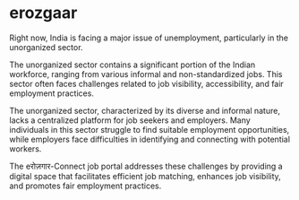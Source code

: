# erozgaar
Right now, India is facing a major issue of unemployment, particularly in the unorganized sector.

The unorganized sector contains a significant portion of the Indian workforce, ranging from various informal and non-standardized jobs.
This sector often faces challenges related to job visibility, accessibility, and fair employment practices.

The unorganized sector, characterized by its diverse and informal nature, lacks a centralized platform for job seekers and employers.
Many individuals in this sector struggle to find suitable employment opportunities, while employers face difficulties in identifying and connecting with potential workers.	

The eरोज़गार-Connect job portal addresses these challenges by providing a digital space that facilitates efficient job matching, enhances job visibility, and promotes fair employment practices.
